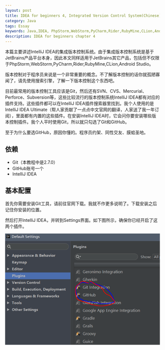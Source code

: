 ```yaml
---
layout: post
title: IDEA for beginners 4, Integrated Version Control System(Chinese)
category: Java
tags: Essay
keywords: Java,IDEA, PhpStorm,WebStorm,PyCharm,Rider,RubyMine,CLion,Android Studio,Git,GitHub
description: IDEA for beginners chapter 4
---
```


本篇主要讲述IntelliJ IDEA的集成版本控制系统。由于集成版本控制系统是基于JetBrains产品平台本身，因此本文同样适用于JetBrains其它产品，包括但不仅限于PhpStorm,WebStorm,PyCharm,Rider,RubyMine,CLion,Android Studio。

版本控制对于程序员来说是一个非常重要的概念。不了解版本控制的话你就孤陋寡闻了，请先使用搜索引擎，了解一下版本控制这个东西吧。

目前最常用的版本控制工具应该是Git，然后还有SVN、CVS、Mercurial、Perforce、Subversion等，这些比较流行的版本控制系统IntelliJ IDEA都有对应的插件支持。这些插件都可以在IntelliJ IDEA插件搜索器里找到。我个人使用的是IntelliJ IDEA Ultimate（帮人家贡献了一点点中文官网的翻译，人家送了我一年订阅），里面都有内置的这些插件。在安装IntelliJ IDEA时，它会问你要安装哪些版本控制插件。我个人平时使用Git，所以就只勾选了Git和GitHub。

至于为什么要选GitHub，原因你懂的。程序员约架、同性交友、膜蛤圣地。

## 依赖

- Git（本教程中是2.7.0）
- GitHub账号一个
- IntelliJ IDEA

## 基本配置

首先你需要安装Git工具，请前往官网下载。我就不作更多说明了。下载安装之后记住你安装的位置。

然后打开IntelliJ IDEA，并转到Settings界面。如下图所示，确保你已经开启了这两个插件。

<p><img src="/../../../assets/images/java/idea4/1.png" align="center"></p>




